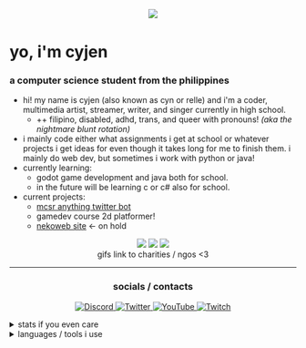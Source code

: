 <p align="center"><img src="https://media1.tenor.com/m/4tcRXVu-yJ0AAAAC/an-shiraishi-mizuki-akiyama.gif"></p>

# yo, i'm cyjen
### a computer science student from the philippines

- hi! my name is cyjen (also known as cyn or relle) and i'm a coder, multimedia artist, streamer, writer, and singer currently in high school. <br>
    - ++ filipino, disabled, adhd, trans, and queer with pronouns! <em>(aka the nightmare blunt rotation)</em>
- i mainly code either what assignments i get at school or whatever projects i get ideas for even though it takes long for me to finish them. i mainly do web dev, but sometimes i work with python or java!
- currently learning:
    - godot game development and java both for school.
    - in the future will be learning c or c# also for school.
- current projects:
    - [mcsr anything twitter bot](https://github.com/scyrellax/mcsr-anything-bot)
    - gamedev course 2d platformer!
    - [nekoweb site](https://github.com/scyrellax/cyjen-nekoweb) <- on hold

<p align="center">
  <a href="https://www.ppath.org/" target="blank"><img src="https://files.catbox.moe/ewjpoh.gif"></a>
  <a href="https://projectinclusion.ph/" target="blank"><img src="https://files.catbox.moe/7t3h6l.gif"></a>
  <a href="https://palestinegazaaid.carrd.co/" target="blank"><img src="https://files.catbox.moe/3tdg2q.gif"></a> <br>
  gifs link to charities / ngos <3
</p>
  
---

<h3 align="center">socials / contacts</h3>
<p align="center"> 
  <a href="http://discord.com/users/989855653910687864" target="_blank" rel="noreferrer"> <img src="https://cdn.worldvectorlogo.com/logos/discord-11.svg" alt="Discord" width="35" height="40"/> </a> 
    <a href="https://twitter.com/scyrellax" target="_blank" rel="noreferrer"> <img src="https://cdn.worldvectorlogo.com/logos/twitter-6.svg" alt="Twitter" width="40" height="40"/> </a> 
  <a href="https://youtube.com/@cyjen_" target="_blank" rel="noreferrer"> <img src="https://cdn.worldvectorlogo.com/logos/youtube-icon-5.svg" alt="YouTube" width="40" height="40"/> </a>
  <a href="https://twitch.tv/cyjen_" target="_blank" rel="noreferrer"> <img src="https://cdn.worldvectorlogo.com/logos/twitch-purple.svg" alt="Twitch" width="40" height="30"/> </a> 
</p>

<details>
  <summary>stats if you even care</summary>
    <img src="https://github-readme-stats.vercel.app/api?username=scyrellax&show_icons=true&card_width=320&layout=compact&theme=vision-friendly-dark" height="150" alt="stats graph"/>
    <br>
    <img src="https://github-readme-stats.vercel.app/api/top-langs/?username=scyrellax&langs_count=6&layout=compact&card_width=320&theme=vision-friendly-dark" height="150" alt="languages graph"/>
    <br>
    <a href="https://github.com/anuraghazra/github-readme-stats">github readme stats widget thing</a>
</details>

<details>
  <summary>languages / tools i use</summary>
<p align="center">most experienced</p>
<p align="center"> 
  <a href="https://www.w3.org/html/" target="_blank" rel="noreferrer"> <img src="https://raw.githubusercontent.com/devicons/devicon/master/icons/html5/html5-original-wordmark.svg" alt="html5" width="40" height="40"/> </a> 
  <a href="https://www.w3schools.com/css/" target="_blank" rel="noreferrer"> <img src="https://raw.githubusercontent.com/devicons/devicon/master/icons/css3/css3-original-wordmark.svg" alt="css3" width="40" height="40"/> </a> 
  <a href="https://developer.mozilla.org/en-US/docs/Web/JavaScript" target="_blank" rel="noreferrer"> <img src="https://raw.githubusercontent.com/devicons/devicon/master/icons/javascript/javascript-original.svg" alt="javascript" width="40" height="40"/> </a>
  <a href="https://getbootstrap.com" target="_blank" rel="noreferrer"> <img src="https://getbootstrap.com/docs/5.3/assets/brand/bootstrap-logo-shadow.png" alt="bootstrap" width="40" height="40"/> </a> 
  <a href="https://www.adobe.com/products/xd.html" target="_blank" rel="noreferrer"> <img src="https://cdn.worldvectorlogo.com/logos/adobe-xd-2.svg" alt="xd" width="40" height="40"/> </a> 
</p>

<p align="center">past experience</p>
<p align="center">
  <a href="https://www.python.org" target="_blank" rel="noreferrer"> <img src="https://raw.githubusercontent.com/devicons/devicon/master/icons/python/python-original.svg" alt="python" width="40" height="40"/> </a> 
  <a href="https://www.w3schools.com/cpp/" target="_blank" rel="noreferrer"> <img src="https://raw.githubusercontent.com/devicons/devicon/master/icons/cplusplus/cplusplus-original.svg" alt="cplusplus" width="40" height="40"/> </a> 
  <a href="https://www.figma.com/" target="_blank" rel="noreferrer"> <img src="https://www.vectorlogo.zone/logos/figma/figma-icon.svg" alt="figma" width="40" height="40"/> </a> 
</p>

<p align="center">learning / familiar</p>
<p align="center">
  <a href="https://www.java.com" target="_blank" rel="noreferrer"> <img src="https://raw.githubusercontent.com/devicons/devicon/master/icons/java/java-original.svg" alt="java" width="40" height="40"/> </a>  
  <a href="https://nodejs.org" target="_blank" rel="noreferrer"> <img src="https://raw.githubusercontent.com/devicons/devicon/master/icons/nodejs/nodejs-original-wordmark.svg" alt="nodejs" width="40" height="40"/> </a> 
  <a href="https://www.11ty.dev/" target="_blank" rel="noreferrer"> <img src="https://gist.githubusercontent.com/vivek32ta/c7f7bf583c1fb1c58d89301ea40f37fd/raw/f4c85cce5790758286b8f155ef9a177710b995df/11ty.svg" alt="11ty" width="40" height="40"/> </a> 
  <a href="https://reactjs.org/" target="_blank" rel="noreferrer"> <img src="https://raw.githubusercontent.com/devicons/devicon/master/icons/react/react-original-wordmark.svg" alt="react" width="40" height="40"/> </a> 
  <a href="https://svelte.dev" target="_blank" rel="noreferrer"> <img src="https://upload.wikimedia.org/wikipedia/commons/1/1b/Svelte_Logo.svg" alt="svelte" width="40" height="40"/> </a> 
  <a href="https://tailwindcss.com/" target="_blank" rel="noreferrer"> <img src="https://www.vectorlogo.zone/logos/tailwindcss/tailwindcss-icon.svg" alt="tailwind" width="40" height="40"/> </a> 
</p>
</details>

